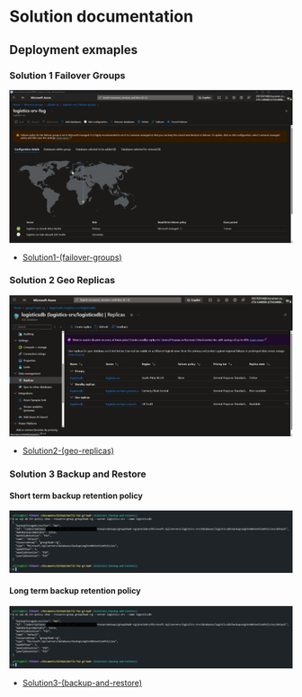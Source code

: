 # Solution documentation
## Deployment exmaples
### Solution 1 Failover Groups
![](/documentation/examples/solution1/images/azure-portal/failover-group-view/configuration-details.png)
- [Solution1-(failover-groups)](/documentation/examples/solution1/solution1.md)
### Solution 2 Geo Replicas
![](/documentation/examples/solution2/images/portal%20view/portal-view-replicas.png)
- [Solution2-(geo-replicas)](/documentation/examples/solution2/solution2.md)
### Solution 3 Backup and Restore
#### Short term backup retention policy
![](/documentation/examples/solution3/images/az-cli/az-cli-ltr-policy-show.png)
#### Long term backup retention policy
![](/documentation/examples/solution3/images/az-cli/az-cli-ltr-policy-show.png)
- [Solution3-(backup-and-restore)](/documentation/examples/solution3/solution3.md)
